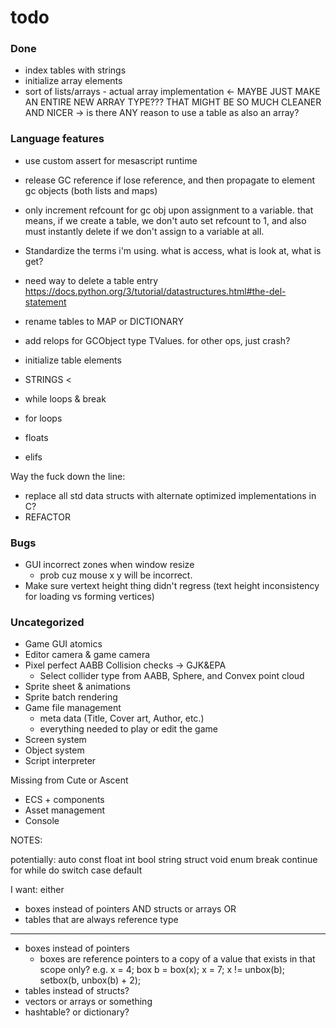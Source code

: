# todo

### Done

- index tables with strings
- initialize array elements
- sort of lists/arrays - actual array implementation <- MAYBE JUST MAKE AN ENTIRE NEW ARRAY TYPE??? THAT MIGHT BE SO MUCH CLEANER AND NICER -> is there ANY reason to use a table as also an array?

### Language features

- use custom assert for mesascript runtime
- release GC reference if lose reference, and then propagate to element gc objects (both lists and maps)
- only increment refcount for gc obj upon assignment to a variable. that means, if we create a table, we don't auto set refcount to 1, and also must instantly delete if we don't assign to a variable at all.

- Standardize the terms i'm using. what is access, what is look at, what is get?
- need way to delete a table entry https://docs.python.org/3/tutorial/datastructures.html#the-del-statement
- rename tables to MAP or DICTIONARY

- add relops for GCObject type TValues. for other ops, just crash? 

- initialize table elements

- STRINGS <

- while loops & break
- for loops
- floats
- elifs

Way the fuck down the line:
- replace all std data structs with alternate optimized implementations in C?
- REFACTOR

### Bugs

- GUI incorrect zones when window resize
  - prob cuz mouse x y will be incorrect.
- Make sure vertext height thing didn't regress (text height inconsistency for loading vs forming vertices)

### Uncategorized

- Game GUI atomics
- Editor camera & game camera
- Pixel perfect AABB Collision checks -> GJK&EPA
  - Select collider type from AABB, Sphere, and Convex point cloud
- Sprite sheet & animations
- Sprite batch rendering
- Game file management
  - meta data (Title, Cover art, Author, etc.)
  - everything needed to play or edit the game
- Screen system
- Object system
- Script interpreter

Missing from Cute or Ascent
- ECS + components
- Asset management
- Console















NOTES:

potentially:
auto
const
float
int
bool
string
struct
void
enum
break
continue
for
while
do
switch
case
default


I want:
either
- boxes instead of pointers AND structs or arrays
OR
- tables that are always reference type


----
- boxes instead of pointers
    - boxes are reference pointers to a copy of a value that exists in that scope only?
        e.g. x = 4; box b = box(x); x = 7; x != unbox(b);
        setbox(b, unbox(b) + 2);
- tables instead of structs?
- vectors or arrays or something
- hashtable? or dictionary?




